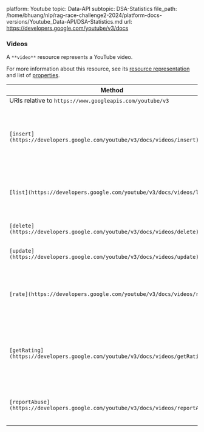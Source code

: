 platform: Youtube
topic: Data-API
subtopic: DSA-Statistics
file_path: /home/bhuang/nlp/rag-race-challenge2-2024/platform-docs-versions/Youtube_Data-API/DSA-Statistics.md
url: https://developers.google.com/youtube/v3/docs


### Videos

A `**video**` resource represents a YouTube video.

For more information about this resource, see its [resource representation](https://developers.google.com/youtube/v3/docs/videos#resource) and list of [properties](https://developers.google.com/youtube/v3/docs/videos#properties).

| Method | HTTP request | Description |
| --- | --- | --- |
| URIs relative to `https://www.googleapis.com/youtube/v3` |     |     |
| `[insert](https://developers.google.com/youtube/v3/docs/videos/insert)` | `POST /videos` | Uploads a video to YouTube and optionally sets the video's metadata. |
| `[list](https://developers.google.com/youtube/v3/docs/videos/list)` | `GET /videos` | Returns a list of videos that match the API request parameters. |
| `[delete](https://developers.google.com/youtube/v3/docs/videos/delete)` | `DELETE /videos` | Deletes a YouTube video. |
| `[update](https://developers.google.com/youtube/v3/docs/videos/update)` | `PUT /videos` | Updates a video's metadata. |
| `[rate](https://developers.google.com/youtube/v3/docs/videos/rate)` | `POST /videos/rate` | Add a like or dislike rating to a video or remove a rating from a video. |
| `[getRating](https://developers.google.com/youtube/v3/docs/videos/getRating)` | `GET /videos/getRating` | Retrieves the ratings that the authorized user gave to a list of specified videos. |
| `[reportAbuse](https://developers.google.com/youtube/v3/docs/videos/reportAbuse)` | `POST /videos/reportAbuse` | Report a video for containing abusive content. |